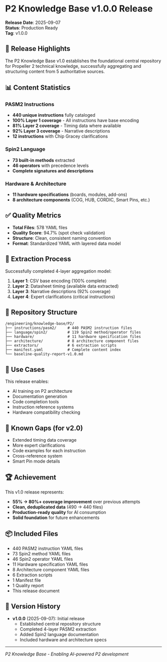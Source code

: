 # P2 Knowledge Base v1.0.0 Release

**Release Date**: 2025-09-07  
**Status**: Production Ready  
**Tag**: v1.0.0

## 🎉 Release Highlights

The P2 Knowledge Base v1.0 establishes the foundational central repository for Propeller 2 technical knowledge, successfully aggregating and structuring content from 5 authoritative sources.

## 📊 Content Statistics

### PASM2 Instructions
- **440 unique instructions** fully cataloged
- **100% Layer 1 coverage** - All instructions have base encoding
- **81% Layer 2 coverage** - Timing data where available
- **92% Layer 3 coverage** - Narrative descriptions
- **12 instructions** with Chip Gracey clarifications

### Spin2 Language
- **73 built-in methods** extracted
- **46 operators** with precedence levels
- **Complete signatures and descriptions**

### Hardware & Architecture
- **11 hardware specifications** (boards, modules, add-ons)
- **8 architecture components** (COG, HUB, CORDIC, Smart Pins, etc.)

## ✅ Quality Metrics

- **Total Files**: 578 YAML files
- **Quality Score**: 94.7% (spot check validation)
- **Structure**: Clean, consistent naming convention
- **Format**: Standardized YAML with layered data model

## 🔧 Extraction Process

Successfully completed 4-layer aggregation model:
1. **Layer 1**: CSV base encoding (100% complete)
2. **Layer 2**: Datasheet timing (available data extracted)
3. **Layer 3**: Narrative descriptions (92% coverage)
4. **Layer 4**: Expert clarifications (critical instructions)

## 📁 Repository Structure

```
/engineering/knowledge-base/P2/
├── instructions/pasm2/     # 440 PASM2 instruction files
├── language/spin2/         # 119 Spin2 method/operator files
├── hardware/               # 11 hardware specification files
├── architecture/           # 8 architecture component files
├── extractors/             # 6 extraction scripts
├── manifest.yaml           # Complete content index
└── baseline-quality-report-v1.0.md
```

## 🚀 Use Cases

This release enables:
- AI training on P2 architecture
- Documentation generation
- Code completion tools
- Instruction reference systems
- Hardware compatibility checking

## 📝 Known Gaps (for v2.0)

- Extended timing data coverage
- More expert clarifications
- Code examples for each instruction
- Cross-reference system
- Smart Pin mode details

## 🏆 Achievement

This v1.0 release represents:
- **55% → 80%+ coverage improvement** over previous attempts
- **Clean, deduplicated data** (490 → 440 files)
- **Production-ready quality** for AI consumption
- **Solid foundation** for future enhancements

## 📦 Included Files

- 440 PASM2 instruction YAML files
- 73 Spin2 method YAML files
- 46 Spin2 operator YAML files
- 11 Hardware specification YAML files
- 8 Architecture component YAML files
- 6 Extraction scripts
- 1 Manifest file
- 1 Quality report
- This release document

## 🔖 Version History

- **v1.0.0** (2025-09-07): Initial release
  - Established central repository structure
  - Completed 4-layer PASM2 extraction
  - Added Spin2 language documentation
  - Included hardware and architecture specs

---

*P2 Knowledge Base - Enabling AI-powered P2 development*